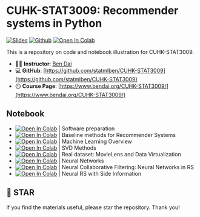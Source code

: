 # **CUHK**-**STAT3009**: Recommender systems in Python
[![Slides](https://img.shields.io/badge/CUHK-STAT3009-blueviolet)](https://www.bendai.org/STAT3009/) 
[![Github](https://badges.aleen42.com/src/github.svg)](https://github.com/statmlben/CUHK-STAT3009) 
[![Open In Colab](https://colab.research.google.com/assets/colab-badge.svg)](https://colab.research.google.com/drive/1TLkXIaYA42JcVxrTZBk6adKY8w533Gym?authuser=2#scrollTo=jbpzja31GGj)

This is a repository on code and notebook illustration for CUHK-STAT3009. 

- 👨‍🏫 **Instructor**: [Ben Dai](http://www.bendai.org)
- 💻 **GitHub**: [https://github.com/statmlben/CUHK-STAT3009](https://github.com/statmlben/CUHK-STAT3009)
- ⏲️ **Course Page**: [https://www.bendai.org/CUHK-STAT3009/](https://www.bendai.org/CUHK-STAT3009/)

## Notebook

- [![Open In Colab](https://colab.research.google.com/assets/colab-badge.svg)](https://colab.research.google.com/drive/19N428-FQd8PfG4JYsa9LbDOeZRfVTDlR?usp=sharing) | Software preparation 
- [![Open In Colab](https://colab.research.google.com/assets/colab-badge.svg)](https://drive.google.com/file/d/1-ARE7b8afzKI6PcC2rt7S8BBmvlG2WOn/view?usp=sharing) | Baseline methods for Recommender Systems
- [![Open In Colab](https://colab.research.google.com/assets/colab-badge.svg)](https://colab.research.google.com/drive/1se9eprUPbZDdWgEPlFDMMjQLN7ZZcMwF?usp=sharing) | Machine Learning Overview
- [![Open In Colab](https://colab.research.google.com/assets/colab-badge.svg)](https://colab.research.google.com/drive/1PJ8lTWvS2xPA3Cske38fqvsrruxR2gCU?usp=sharing) | SVD Methods
- [![Open In Colab](https://colab.research.google.com/assets/colab-badge.svg)](https://colab.research.google.com/drive/17EojqVQAfeyYMfqdzlyMDWteO_sLf_5e?usp=sharing) | Real dataset: MovieLens and Data Virtualization
- [![Open In Colab](https://colab.research.google.com/assets/colab-badge.svg)](https://colab.research.google.com/drive/1ydlOKq6TKbGCB4LmbB5cMFbQqxLRAWwi?usp=sharing) | Neural Networks
- [![Open In Colab](https://colab.research.google.com/assets/colab-badge.svg)](https://colab.research.google.com/drive/1K4oSHEnuhsNZM-FPgph81dDaL2FTKmCK?usp=sharing) | Neural Collaborative Filtering: Neural Networks in RS
- [![Open In Colab](https://colab.research.google.com/assets/colab-badge.svg)](https://colab.research.google.com/drive/1V_UJQ_TLZMmRKx_ncmN1oVhp_yAX_I_b?usp=sharing) | Neural RS with Side Information


## 🌟 STAR

If you find the materials useful, please star the repository. Thank you!